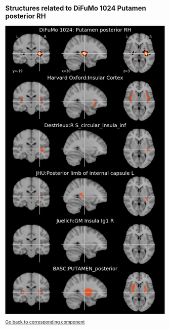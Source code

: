 


## Structures related to DiFuMo 1024 Putamen posterior RH

![80](80.jpg "Structures related to DiFuMo 1024 Putamen posterior RH")

[Go back to corresponding component](https://parietal-inria.github.io/DiFuMo/1024/html/80.html)